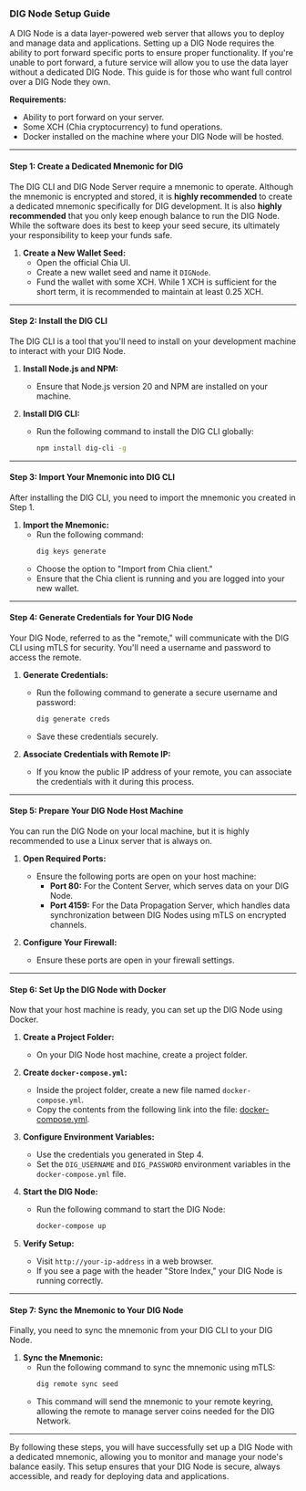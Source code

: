 ### DIG Node Setup Guide

A DIG Node is a data layer-powered web server that allows you to deploy and manage data and applications. Setting up a DIG Node requires the ability to port forward specific ports to ensure proper functionality. If you're unable to port forward, a future service will allow you to use the data layer without a dedicated DIG Node. This guide is for those who want full control over a DIG Node they own. 

**Requirements:**
- Ability to port forward on your server.
- Some XCH (Chia cryptocurrency) to fund operations.
- Docker installed on the machine where your DIG Node will be hosted.

---

#### Step 1: Create a Dedicated Mnemonic for DIG

The DIG CLI and DIG Node Server require a mnemonic to operate. Although the mnemonic is encrypted and stored, it is **highly recommended** to create a dedicated mnemonic specifically for DIG development. It is also **highly recommended** that you only keep enough balance to run the DIG Node. While the software does its best to keep your seed secure, its ultimately your responsibility to keep your funds safe.

1. **Create a New Wallet Seed:**
   - Open the official Chia UI.
   - Create a new wallet seed and name it `DIGNode`.
   - Fund the wallet with some XCH. While 1 XCH is sufficient for the short term, it is recommended to maintain at least 0.25 XCH.

---

#### Step 2: Install the DIG CLI

The DIG CLI is a tool that you'll need to install on your development machine to interact with your DIG Node.

1. **Install Node.js and NPM:**
   - Ensure that Node.js version 20 and NPM are installed on your machine.

2. **Install DIG CLI:**
   - Run the following command to install the DIG CLI globally:
     ```bash
     npm install dig-cli -g
     ```

---

#### Step 3: Import Your Mnemonic into DIG CLI

After installing the DIG CLI, you need to import the mnemonic you created in Step 1.

1. **Import the Mnemonic:**
   - Run the following command:
     ```bash
     dig keys generate
     ```
   - Choose the option to "Import from Chia client."
   - Ensure that the Chia client is running and you are logged into your new wallet.

---

#### Step 4: Generate Credentials for Your DIG Node

Your DIG Node, referred to as the "remote," will communicate with the DIG CLI using mTLS for security. You'll need a username and password to access the remote.

1. **Generate Credentials:**
   - Run the following command to generate a secure username and password:
     ```bash
     dig generate creds
     ```
   - Save these credentials securely.

2. **Associate Credentials with Remote IP:**
   - If you know the public IP address of your remote, you can associate the credentials with it during this process.

---

#### Step 5: Prepare Your DIG Node Host Machine

You can run the DIG Node on your local machine, but it is highly recommended to use a Linux server that is always on.

1. **Open Required Ports:**
   - Ensure the following ports are open on your host machine:
     - **Port 80:** For the Content Server, which serves data on your DIG Node.
     - **Port 4159:** For the Data Propagation Server, which handles data synchronization between DIG Nodes using mTLS on encrypted channels.

2. **Configure Your Firewall:**
   - Ensure these ports are open in your firewall settings.

---

#### Step 6: Set Up the DIG Node with Docker

Now that your host machine is ready, you can set up the DIG Node using Docker.

1. **Create a Project Folder:**
   - On your DIG Node host machine, create a project folder.

2. **Create `docker-compose.yml`:**
   - Inside the project folder, create a new file named `docker-compose.yml`.
   - Copy the contents from the following link into the file:
     [docker-compose.yml](https://github.com/Datalayer-Storage/dig-cli/blob/main/docker-compose.yml).

3. **Configure Environment Variables:**
   - Use the credentials you generated in Step 4.
   - Set the `DIG_USERNAME` and `DIG_PASSWORD` environment variables in the `docker-compose.yml` file.

4. **Start the DIG Node:**
   - Run the following command to start the DIG Node:
     ```bash
     docker-compose up
     ```

5. **Verify Setup:**
   - Visit `http://your-ip-address` in a web browser.
   - If you see a page with the header "Store Index," your DIG Node is running correctly.

---

#### Step 7: Sync the Mnemonic to Your DIG Node

Finally, you need to sync the mnemonic from your DIG CLI to your DIG Node.

1. **Sync the Mnemonic:**
   - Run the following command to sync the mnemonic using mTLS:
     ```bash
     dig remote sync seed
     ```
   - This command will send the mnemonic to your remote keyring, allowing the remote to manage server coins needed for the DIG Network.

---

By following these steps, you will have successfully set up a DIG Node with a dedicated mnemonic, allowing you to monitor and manage your node's balance easily. This setup ensures that your DIG Node is secure, always accessible, and ready for deploying data and applications.